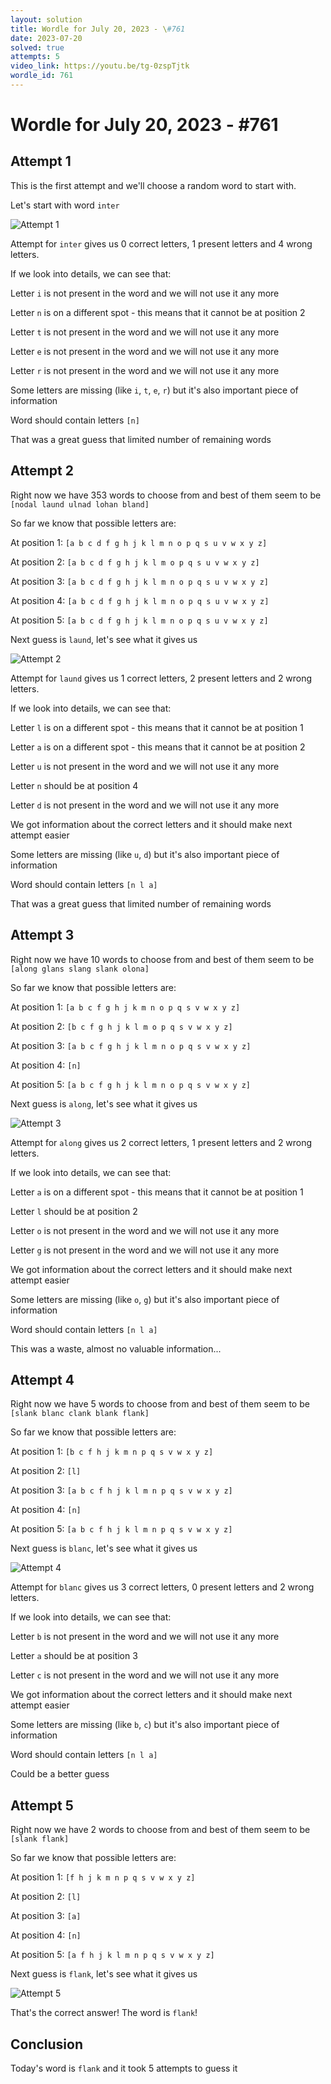 ```yaml
---
layout: solution
title: Wordle for July 20, 2023 - \#761
date: 2023-07-20
solved: true
attempts: 5
video_link: https://youtu.be/tg-0zspTjtk
wordle_id: 761
---
```


# Wordle for July 20, 2023 - \#761

## Attempt 1

This is the first attempt and we'll choose a random word to start with.

Let's start with word `inter`

![Attempt 1](2023-07-20/attempt-1.png)

Attempt for `inter` gives us 0 correct letters, 1 present letters and 4 wrong letters.

If we look into details, we can see that:

Letter `i` is not present in the word and we will not use it any more

Letter `n` is on a different spot - this means that it cannot be at position 2

Letter `t` is not present in the word and we will not use it any more

Letter `e` is not present in the word and we will not use it any more

Letter `r` is not present in the word and we will not use it any more

Some letters are missing (like `i`, `t`, `e`, `r`) but it's also important piece of information

Word should contain letters `[n]`

That was a great guess that limited number of remaining words



## Attempt 2

Right now we have 353 words to choose from and best of them seem to be `[nodal laund ulnad lohan bland]`

So far we know that possible letters are:

At position 1: `[a b c d f g h j k l m n o p q s u v w x y z]`

At position 2: `[a b c d f g h j k l m o p q s u v w x y z]`

At position 3: `[a b c d f g h j k l m n o p q s u v w x y z]`

At position 4: `[a b c d f g h j k l m n o p q s u v w x y z]`

At position 5: `[a b c d f g h j k l m n o p q s u v w x y z]`

Next guess is `laund`, let's see what it gives us

![Attempt 2](2023-07-20/attempt-2.png)

Attempt for `laund` gives us 1 correct letters, 2 present letters and 2 wrong letters.

If we look into details, we can see that:

Letter `l` is on a different spot - this means that it cannot be at position 1

Letter `a` is on a different spot - this means that it cannot be at position 2

Letter `u` is not present in the word and we will not use it any more

Letter `n` should be at position 4

Letter `d` is not present in the word and we will not use it any more

We got information about the correct letters and it should make next attempt easier

Some letters are missing (like `u`, `d`) but it's also important piece of information

Word should contain letters `[n l a]`

That was a great guess that limited number of remaining words



## Attempt 3

Right now we have 10 words to choose from and best of them seem to be `[along glans slang slank olona]`

So far we know that possible letters are:

At position 1: `[a b c f g h j k m n o p q s v w x y z]`

At position 2: `[b c f g h j k l m o p q s v w x y z]`

At position 3: `[a b c f g h j k l m n o p q s v w x y z]`

At position 4: `[n]`

At position 5: `[a b c f g h j k l m n o p q s v w x y z]`

Next guess is `along`, let's see what it gives us

![Attempt 3](2023-07-20/attempt-3.png)

Attempt for `along` gives us 2 correct letters, 1 present letters and 2 wrong letters.

If we look into details, we can see that:

Letter `a` is on a different spot - this means that it cannot be at position 1

Letter `l` should be at position 2

Letter `o` is not present in the word and we will not use it any more

Letter `g` is not present in the word and we will not use it any more

We got information about the correct letters and it should make next attempt easier

Some letters are missing (like `o`, `g`) but it's also important piece of information

Word should contain letters `[n l a]`

This was a waste, almost no valuable information...



## Attempt 4

Right now we have 5 words to choose from and best of them seem to be `[slank blanc clank blank flank]`

So far we know that possible letters are:

At position 1: `[b c f h j k m n p q s v w x y z]`

At position 2: `[l]`

At position 3: `[a b c f h j k l m n p q s v w x y z]`

At position 4: `[n]`

At position 5: `[a b c f h j k l m n p q s v w x y z]`

Next guess is `blanc`, let's see what it gives us

![Attempt 4](2023-07-20/attempt-4.png)

Attempt for `blanc` gives us 3 correct letters, 0 present letters and 2 wrong letters.

If we look into details, we can see that:

Letter `b` is not present in the word and we will not use it any more

Letter `a` should be at position 3

Letter `c` is not present in the word and we will not use it any more

We got information about the correct letters and it should make next attempt easier

Some letters are missing (like `b`, `c`) but it's also important piece of information

Word should contain letters `[n l a]`

Could be a better guess



## Attempt 5

Right now we have 2 words to choose from and best of them seem to be `[slank flank]`

So far we know that possible letters are:

At position 1: `[f h j k m n p q s v w x y z]`

At position 2: `[l]`

At position 3: `[a]`

At position 4: `[n]`

At position 5: `[a f h j k l m n p q s v w x y z]`

Next guess is `flank`, let's see what it gives us

![Attempt 5](2023-07-20/attempt-5.png)

That's the correct answer! The word is `flank`!

## Conclusion

Today's word is `flank` and it took 5 attempts to guess it

